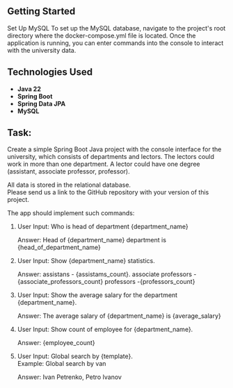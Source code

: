 ## Getting Started
Set Up MySQL To set up the MySQL database, navigate to the project's root directory where the docker-compose.yml file is located.
Once the application is running, you can enter commands into the console to interact with the university data.

## Technologies Used

- **Java 22**
- **Spring Boot**
- **Spring Data JPA**
- **MySQL**

## Task:
Create a simple Spring Boot Java project with the console interface for the university, which consists of departments and lectors. The lectors could work in more than one department. A lector could have one degree (assistant, associate professor, professor).

All data is stored in the relational database.  
Please send us a link to the GitHub repository with your version of this project.

The app should implement such commands:

1. User Input: Who is head of department {department_name}

   Answer: Head of {department_name} department is {head_of_department_name}

3. User Input: Show {department_name} statistics.

   Answer: assistans - {assistams_count}. 
        associate professors - {associate_professors_count}
        professors -{professors_count}

4. User Input: Show the average salary for the department {department_name}.

   Answer: The average salary of {department_name} is {average_salary}

6. User Input: Show count of employee for {department_name}.

    Answer: {employee_count}

8. User Input: Global search by {template}.   
         Example: Global search by van

   Answer: Ivan Petrenko, Petro Ivanov
